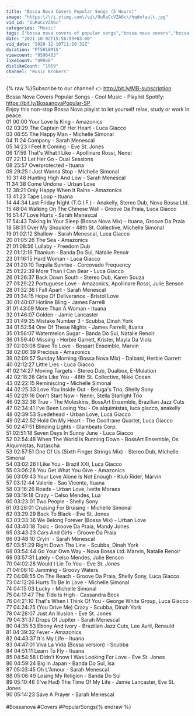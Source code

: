 ```yaml
---
title: "Bossa Nova Covers Popular Songs (5 Hours)"
image: "https:\/\/i.ytimg.com\/vi\/UuRaCcVZA6c\/hqdefault.jpg"
vid_id: "UuRaCcVZA6c"
categories: "Music"
tags: ["bossa nova covers of popular songs","bossa nova covers","bossa nova"]
date: "2021-10-02T15:56:59+03:00"
vid_date: "2020-12-10T11:10:32Z"
duration: "PT5H18M1S"
viewcount: "9596403"
likeCount: "49948"
dislikeCount: "1969"
channel: "Music Brokers"
---
```

{% raw %}Subscribe to our channel! 👉 <a rel="nofollow" target="blank" href="http://bit.ly/MB-subscription">http://bit.ly/MB-subscription</a><br />Bossa Nova Covers Popular Songs - Cool Music - Playlist Spotify: <a rel="nofollow" target="blank" href="https://bit.ly/BossanovaPopular-SP">https://bit.ly/BossanovaPopular-SP</a><br />Enjoy this non-stop Bossa Nova playist to let yourself relax, study or work in peace.<br />01 00:00 Your Love Is King - Amazonics<br />02 03:29 The Captain Of Her Heart - Luca Giacco<br />03 06:55 The Happy Man - Michelle Simonal<br />04 11:24 Company - Sarah Menescal<br />05 14:23 I Feel It Coming - Eve St. Jones<br />06 17:59 That's What I Like - Apollinare Rossi, Nenei<br />07 22:13 Let Her Go - Dual Sessions<br />08 25:57 Overprotected - Ituana<br />09 29:25 I Just Wanna Stop - Michelle Simonal<br />10 31:48 Hunting High And Low - Sarah Menescal<br />11 34:38 Come Undone - Urban Love<br />12 38:21 Only Happy When It Rains - Amazonics<br />13 41:23 Tape Loop - Ituana<br />14 44:34 Last Friday Night (T.G.I.F.) - Anakelly, Stereo Dub, Nova Bossa Ltd.<br />15 48:04 Walking On The Chinese Wall - Groove Da Praia, Luca Giacco<br />16 51:47 Love Hurts - Sarah Menescal<br />17 54:43 Talking In Your Sleep (Bossa Nova Mix) - Ituana, Groove Da Praia<br />18 58:31 Over My Shoulder - 48th St. Collective, Michelle Simonal<br />19 01:02:12 Shallow - Sarah Menescal, Luca Giacco<br />20 01:05:26 The Sea - Amazonics<br />21 01:08:56 Lullaby - Freedom Dub<br />22 01:12:16 Titanium - Banda Do Sul, Natalie Renoir<br />23 01:16:15 Hard Woman - Luca Giacco<br />24 01:20:10 Tequila Sunrise - Corcovado Frequency<br />25 01:22:39 More Than I Can Bear - Luca Giacco<br />26 01:26:37 Back Down South - Stereo Dub, Karen Souza<br />27 01:29:22 Portuguese Love - Amazonics, Apollinare Rossi, Julie Benson<br />28 01:32:36 I Fall Apart - Sarah Menescal<br />29 01:34:15 Hope Of Deliverance - Bristol Love<br />30 01:40:07 Hotline Bling - James Farrelli<br />31 01:43:09 More Than A Woman - Ituana<br />32 01:46:07 Golden - Jamie Lancaster<br />33 01:49:35 Mistake Number 3 - Scubba, Dinah York<br />34 01:52:54 One Of These Nights - James Farrelli, Ituana<br />35 01:56:07 Watermelon Sugar - Banda Do Sul, Natalie Renoir<br />36 01:59:40 Missing - Herbie Garrett, Krister, Mayla Da Viola<br />37 02:03:08 Slave To Love - Bossart Ensemble, Marvin<br />38 02:06:39 Precious - Amazonics<br />39 02:09:57 Sunday Morning (Bossa Nova Mix) - Dalbani, Herbie Garrett<br />40 02:12:27 Little Lies - Luca Giacco<br />41 02:14:27 Moving Targets - Stereo Dub, Dualbox, E-Mulation<br />42 02:18:26 Girls Like You - 48th St. Collective, Nikki Ocean<br />43 02:22:15 Reminiscing - Michelle Simonal<br />44 02:25:33 Love You Inside Out - Beluga's Trio, Shelly Sony<br />45 02:29:16 Don't Start Now - Nenei, Stella Starlight Trio<br />46 02:32:36 True - The Moleskins, BossArt Ensemble, Brazilian Jazz Cuts<br />47 02:34:41 I've Been Losing You - Os alquimistas, luca giacco, anakelly<br />48 02:39:53 Suedehead - Urban Love, Luca Giacco<br />49 02:42:52 Hold On My Heart - The Cooltrane Quartet, Luca Giacco<br />50 02:47:51 Blinding Lights - Glambeats Corp.<br />51 02:51:18 Seven Days In Sunny June - Luca Giacco<br />52 02:54:48 When The World Is Running Down  - BossArt Ensemble, Os Alquimistas, Natascha<br />53 02:57:51 One Of Us (Sixth Finger Strings Mix) - Stereo Dub, Michelle Simonal<br />54 03:02:26 I Like You - Brazil XXI, Luca Giacco<br />55 03:06:28 You Get What You Give - Amazonics<br />56 03:09:43 Your Love Alone Is Not Enough - Klub Rider, Marvin<br />57 03:12:44 Valerie - Sao Vicente, Ituana<br />58 03:16:26 Roads - Urban Love, Ivette Moraes<br />59 03:19:18 Crazy - Celso Mendes, Lua<br />60 03:23:01 Two People - Shelly Sony<br />61 03:26:01 Cruising For Bruising - Michelle Simonal<br />62 03:29:29 Back To Black - Eve St. Jones<br />63 03:33:36 We Belong Forever (Bossa Mix) - Urban Love<br />64 03:40:18 Toxic - Groove Da Praia, Mandy Jones<br />65 03:43:23 Cars And Girls - Groove Da Praia<br />66 03:48:10 Cryin' - Sarah Menescal<br />67 03:51:29 Right Down The Line - Scubba, Dinah York<br />68 03:54:44 Go Your Own Way - Nova Bossa Ltd.  Marvin, Natalie Renoir<br />69 03:57:31 Lately - Celso Mendes, Julie Benson<br />70 04:02:28 Would I Lie To You - Eve St. Jones<br />71 04:06:10 Jamming - Groovy Waters<br />72 04:08:55 On The Beach - Groove Da Praia, Shelly Sony, Luca Giacco<br />73 04:12:26 Hurts To Be In Love - Michelle Simonal<br />74 04:15:03 Lucky - Michelle Simonal<br />75 04:17:47 The Tide Is High - Cassandra Beck<br />76 04:21:10 That's When I Think Of You - George White Group, Luca Giacco<br />77 04:24:25 (You Drive Me) Crazy - Scubba, Dinah York<br />78 04:28:07 Just An Illusion - Eve St. Jones<br />79 04:31:37 Drops Of Jupiter - Sarah Menescal<br />80 04:35:53 Ebony And Ivory - Brazilian Jazz Cuts, Lee Avril, Renauld<br />81 04:39:32 Fever - Amazonics<br />82 04:43:37 It`s My Life - Ituana<br />83 04:47:01 Viva La Vida (Bossa version) - Scubba<br />84 04:51:11 Learn To Fly - Ituana<br />85 04:54:58 I Didn't Know I Was Looking For Love - Eve St. Jones<br />86 04:59:24 Big in Japan - Banda Do Sul, Isa<br />87 05:03:45 Oh L'Amour - Sarah Menescal<br />88 05:06:49 Losing My Religion - Banda Do Sul<br />89 05:10:46 (I've Had) The Time Of My Life - Jamie Lancaster, Eve St. Jones<br />90 05:14:23 Save A Prayer - Sarah Menescal<br /><br />#Bossanova #Covers #PopularSongs{% endraw %}
